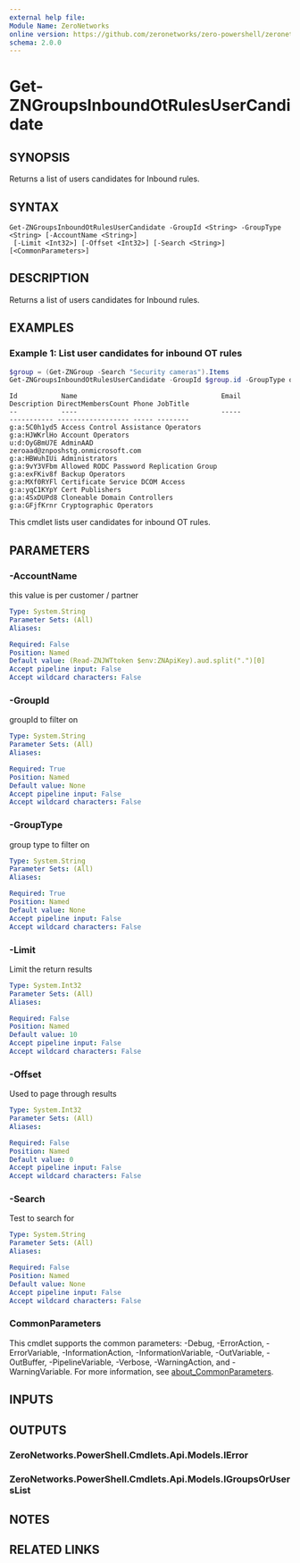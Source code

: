 ```yaml
---
external help file:
Module Name: ZeroNetworks
online version: https://github.com/zeronetworks/zero-powershell/zeronetworks/get-zngroupsinboundotrulesusercandidate
schema: 2.0.0
---
```


# Get-ZNGroupsInboundOtRulesUserCandidate

## SYNOPSIS
Returns a list of users candidates for Inbound rules.

## SYNTAX

```
Get-ZNGroupsInboundOtRulesUserCandidate -GroupId <String> -GroupType <String> [-AccountName <String>]
 [-Limit <Int32>] [-Offset <Int32>] [-Search <String>] [<CommonParameters>]
```

## DESCRIPTION
Returns a list of users candidates for Inbound rules.

## EXAMPLES

### Example 1: List user candidates for inbound OT rules
```powershell
$group = (Get-ZNGroup -Search "Security cameras").Items
Get-ZNGroupsInboundOtRulesUserCandidate -GroupId $group.id -GroupType ot
```

```output
Id           Name                                    Email                             Description DirectMembersCount Phone JobTitle
--           ----                                    -----                             ----------- ------------------ ----- --------
g:a:5C0h1yd5 Access Control Assistance Operators                                                                            
g:a:HJWKrlHo Account Operators                                                                                              
u:d:OyGBmU7E AdminAAD                                zeroaad@znposhstg.onmicrosoft.com                                      
g:a:HBWuhIUi Administrators                                                                                                 
g:a:9vY3VFbm Allowed RODC Password Replication Group                                                                        
g:a:exFKiv8f Backup Operators                                                                                               
g:a:MXf0RYFl Certificate Service DCOM Access                                                                                
g:a:yqC1KYpY Cert Publishers                                                                                                
g:a:4SxDUPd8 Cloneable Domain Controllers                                                                                   
g:a:GFjfKrnr Cryptographic Operators
```

This cmdlet lists user candidates for inbound OT rules.

## PARAMETERS

### -AccountName
this value is per customer / partner

```yaml
Type: System.String
Parameter Sets: (All)
Aliases:

Required: False
Position: Named
Default value: (Read-ZNJWTtoken $env:ZNApiKey).aud.split(".")[0]
Accept pipeline input: False
Accept wildcard characters: False
```

### -GroupId
groupId to filter on

```yaml
Type: System.String
Parameter Sets: (All)
Aliases:

Required: True
Position: Named
Default value: None
Accept pipeline input: False
Accept wildcard characters: False
```

### -GroupType
group type to filter on

```yaml
Type: System.String
Parameter Sets: (All)
Aliases:

Required: True
Position: Named
Default value: None
Accept pipeline input: False
Accept wildcard characters: False
```

### -Limit
Limit the return results

```yaml
Type: System.Int32
Parameter Sets: (All)
Aliases:

Required: False
Position: Named
Default value: 10
Accept pipeline input: False
Accept wildcard characters: False
```

### -Offset
Used to page through results

```yaml
Type: System.Int32
Parameter Sets: (All)
Aliases:

Required: False
Position: Named
Default value: 0
Accept pipeline input: False
Accept wildcard characters: False
```

### -Search
Test to search for

```yaml
Type: System.String
Parameter Sets: (All)
Aliases:

Required: False
Position: Named
Default value: None
Accept pipeline input: False
Accept wildcard characters: False
```

### CommonParameters
This cmdlet supports the common parameters: -Debug, -ErrorAction, -ErrorVariable, -InformationAction, -InformationVariable, -OutVariable, -OutBuffer, -PipelineVariable, -Verbose, -WarningAction, and -WarningVariable. For more information, see [about_CommonParameters](http://go.microsoft.com/fwlink/?LinkID=113216).

## INPUTS

## OUTPUTS

### ZeroNetworks.PowerShell.Cmdlets.Api.Models.IError

### ZeroNetworks.PowerShell.Cmdlets.Api.Models.IGroupsOrUsersList

## NOTES

## RELATED LINKS


